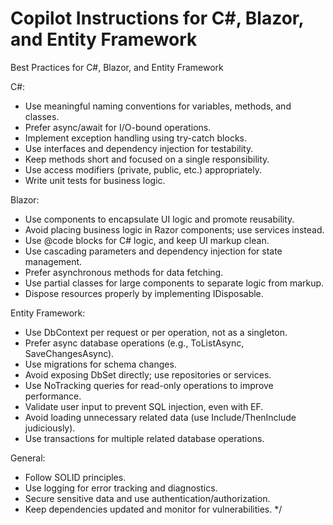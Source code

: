# Copilot Instructions for C#, Blazor, and Entity Framework
Best Practices for C#, Blazor, and Entity Framework

C#:
- Use meaningful naming conventions for variables, methods, and classes.
- Prefer async/await for I/O-bound operations.
- Implement exception handling using try-catch blocks.
- Use interfaces and dependency injection for testability.
- Keep methods short and focused on a single responsibility.
- Use access modifiers (private, public, etc.) appropriately.
- Write unit tests for business logic.

Blazor:
- Use components to encapsulate UI logic and promote reusability.
- Avoid placing business logic in Razor components; use services instead.
- Use @code blocks for C# logic, and keep UI markup clean.
- Use cascading parameters and dependency injection for state management.
- Prefer asynchronous methods for data fetching.
- Use partial classes for large components to separate logic from markup.
- Dispose resources properly by implementing IDisposable.

Entity Framework:
- Use DbContext per request or per operation, not as a singleton.
- Prefer async database operations (e.g., ToListAsync, SaveChangesAsync).
- Use migrations for schema changes.
- Avoid exposing DbSet directly; use repositories or services.
- Use NoTracking queries for read-only operations to improve performance.
- Validate user input to prevent SQL injection, even with EF.
- Avoid loading unnecessary related data (use Include/ThenInclude judiciously).
- Use transactions for multiple related database operations.

General:
- Follow SOLID principles.
- Use logging for error tracking and diagnostics.
- Secure sensitive data and use authentication/authorization.
- Keep dependencies updated and monitor for vulnerabilities.
*/